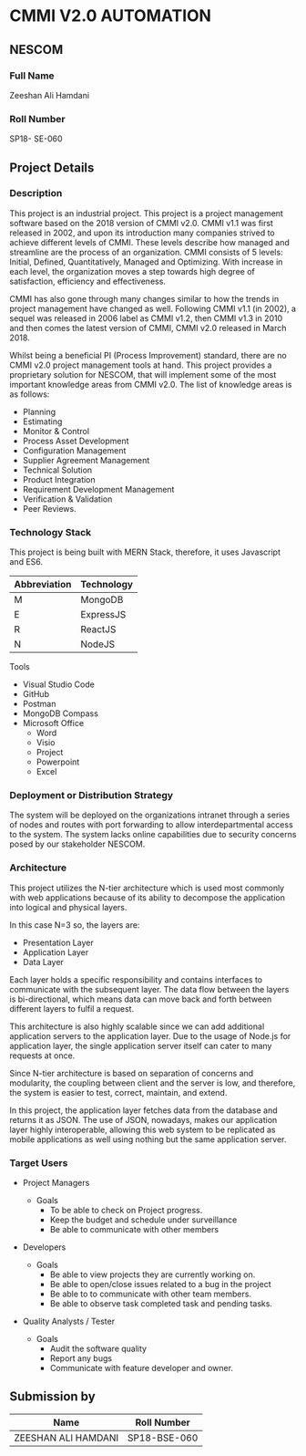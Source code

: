 
# CMMI V2.0 AUTOMATION

## NESCOM
### Full Name
Zeeshan Ali Hamdani

### Roll Number
SP18- SE-060

## Project Details
### Description
 This project is an industrial project. This project is a project management software based on the 2018 version of CMMI v2.0.
 CMMI v1.1 was first released in 2002, and upon its introduction many companies strived to achieve different levels of CMMI. These levels describe how managed and streamline are the process of an organization. CMMI consists of 5 levels: Initial, Defined, Quantitatively, Managed and Optimizing. With increase in each level, the organization moves a step towards high degree of satisfaction, efficiency and effectiveness. 

CMMI has also gone through many changes similar to how the trends in project management have changed as well. Following CMMI v1.1 (in 2002), a sequel was released in 2006 label as CMMI v1.2, then CMMI v1.3 in 2010 and then comes the latest version of CMMI, CMMI v2.0 released in March 2018.

Whilst being a beneficial PI (Process Improvement) standard, there are no CMMI v2.0 project management tools at hand. This project provides a proprietary solution for NESCOM, that will implement some of the most important knowledge areas from CMMI v2.0.
The list of knowledge areas is as follows:
* Planning
* Estimating
* Monitor & Control 
* Process Asset Development 
* Configuration Management 
* Supplier Agreement Management 
* Technical Solution 
* Product Integration 
* Requirement Development Management 
* Verification & Validation
*  Peer Reviews.


### Technology Stack
  
  This project is being built with MERN Stack, therefore, it uses Javascript and ES6. 
  
 Abbreviation | Technology
------------- | -------------
M             | MongoDB
E             | ExpressJS
R             | ReactJS
N             | NodeJS

Tools
* Visual Studio Code
* GitHub
* Postman
* MongoDB Compass
* Microsoft Office
  * Word
  * Visio
  * Project
  * Powerpoint
  * Excel



### Deployment or Distribution Strategy
  
  The system will be deployed on the organizations intranet through a series of nodes and routes with port forwarding to allow interdepartmental access to the system. 
  The system lacks online capabilities due to security concerns posed by our stakeholder NESCOM.

  

### Architecture
 This project utilizes the N-tier architecture which is used most commonly with web applications because of its ability to decompose the application into logical and physical layers.

 In this case N=3 so, the layers are:
* Presentation Layer
* Application Layer
*  Data Layer

 Each layer holds a specific responsibility and contains interfaces to communicate with the subsequent layer. The data flow between the layers is bi-directional, which means data can move back and forth between different layers to fulfil a request.
 
This architecture is also highly scalable since we can add additional application servers to the application layer. Due to the usage of Node.js for application layer, the single application server itself can cater to many requests at once.
 
Since N-tier architecture is based on separation of concerns and modularity, the coupling between
 client and the server is low, and therefore, the system is easier to test, correct, maintain, and extend.
 
In this project, the application layer fetches data from the database and returns it as JSON. The use of JSON, nowadays, makes our application layer highly interoperable, allowing this web system to be replicated as mobile applications as well using nothing but the same application server.


### Target Users
 * Project Managers
    * Goals
        * To be able to check on Project progress.
        * Keep the budget and schedule under surveillance
        * Be able to communicate with other members   

 * Developers
    * Goals
        * Be able to view projects they are currently working on.
        * Be able to open/close issues related to a bug in the project
        * Be able to to communicate with other team members.
        * Be able to observe task completed task and pending tasks.

 * Quality Analysts / Tester
    * Goals
        * Audit the software quality
        * Report any bugs
        * Communicate with feature developer and owner.



<h2>Submission by</h2>


 Name  | Roll Number
-----  | -----------
ZEESHAN ALI HAMDANI | SP18-BSE-060
